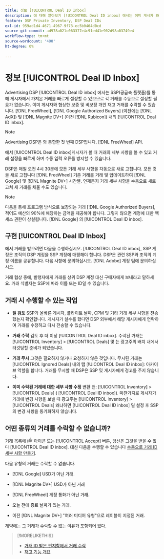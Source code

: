 ```yaml
---
title: 정보 [!UICONTROL Deal ID Inbox]
description: 에 대해 알아보기 [!UICONTROL Deal ID inbox] 에서는 이미 게시자 와 협상한 개인 거래를 허용할 수 있는 기능을 제공합니다. [!DNL FreeWheel], [!DNL Google Authorized Buyers] (이전에는 [!DNL AdX]), and [!DNL Magnite DV+] (이전 [!DNL Rubicon]).
feature: DSP Private Inventory, DSP Deal IDs
exl-id: 959ad1d4-4671-4967-9f73-ec5b0464d0cd
source-git-commit: ad978a021c063377e4c91ed41e902d98a03749e4
workflow-type: tm+mt
source-wordcount: '490'
ht-degree: 0%

---
```


# 정보 [!UICONTROL Deal ID Inbox]

Advertising DSP [!UICONTROL Deal ID inbox] 에서는 SSP(공급측 플랫폼)를 통해 게시자에서 가져온 거래를 빠르게 설정할 수 있으므로 각 거래를 수동으로 설정할 필요가 없습니다. 이미 게시자와 협상한 보증 및 비보장 개인 재고 거래를 수락할 수 있습니다. [!DNL FreeWheel], [!DNL Google Authorized Buyers] (이전에는 [!DNL AdX]) 및 [!DNL Magnite DV+] (이전 [!DNL Rubicon]) 내의 [!UICONTROL Deal ID inbox].

>[!NOTE]
>
>Advertising DSP은 와 통합한 첫 번째 DSP입니다. [!DNL FreeWheel] API.

에서 [!UICONTROL Deal ID inbox]게시자가 볼 때 거래의 세부 사항을 볼 수 있고 거래 설정을 빠르게 하며 수동 입력 오류를 방지할 수 있습니다.

<!-- 
Accepting a deal automatically pre-populates a new Deal ID record with details from the publisher, and you need to enter only the publisher [always? or just in some cases?], the media type, who can access the deal, and any attribute labels to apply to the deal so it's easy to find. [Are labels a dimension you can report on?]

For each available deal, you can review the deal details sent directly from the publisher. Some deals are grouped as proposals (packages), and you can see the individual deal details by reviewing the deal.
   
You can accept any available deal or move an incorrect deal to the Ignored Deals tab. You can also un-ignore deals, which moves them back to the New Deals tab so you can potentially accept them.

For each deal, you can select one publisher and one media type (Desktop Video, Mobile Video, Connected TV, Display, or Audio), and you can share the deal with specific advertisers and with all advertisers for a specific account.
 -->

DSP은 매일 오전 4시 30분에 모든 거래 세부 사항을 자동으로 새로 고칩니다. 모든 것을 새로 고칩니다 [!DNL FreeWheel] 기존 거래를 거래 및 업데이트하여 [!DNL Google] 및 [!DNL Magnite DV+] 시간별. 언제든지 거래 세부 사항을 수동으로 새로 고쳐 새 거래를 채울 수도 있습니다.

<!-- MC: I'm not sure where I got the following. Is this currently true? -->
>[!NOTE]
>
>다음을 통해 프로그램 방식으로 보장되는 거래 [!DNL Google Authorized Buyers], 적어도 예산의 90%에 해당하는 금액을 제공해야 합니다. 그렇지 않으면 계정에 대한 액세스 권한이 상실됩니다. [!DNL Google] 의 [!UICONTROL Deal ID inbox].

## 구현 [!UICONTROL Deal ID Inbox]

에서 거래를 받으려면 다음을 수행하십시오. [!UICONTROL Deal ID inbox], SSP 계정은 조직의 DSP 계정을 SSP 계정에 매핑해야 합니다. DSP은 관련 SSP와 조직의 계정 이름을 공유합니다. 다음 사항에 문의하십시오. [!DNL Adobe] 계정 팀에 문의하십시오.

거래 협상 중에, 발행자에게 거래를 상위 DSP 계정 대신 구매자에게 보내라고 말하세요. 거래 식별자는 SSP에 따라 이름 또는 ID일 수 있습니다.

## 거래 시 수행할 수 있는 작업

* **딜 검토** SSP가 올바른 게시자, 플라이트 날짜, CPM 및 기타 거래 세부 사항을 전송했는지 확인합니다. 게시자가 실수를 했다면 DSP 외부에서 해당 게시자에게 연락하여 거래를 수정하고 다시 전송할 수 있습니다.

* **거래 수락** 검토 후 더 이상 [!UICONTROL Deal ID inbox]. 수락된 거래는 [!UICONTROL Inventory] > [!UICONTROL Deals] 및 는 광고주의 배치 내에서 타깃팅할 준비가 되었습니다.

* **거래 무시** 그것은 필요하지 않거나 요청하지 않은 것입니다. 무시된 거래는 [!UICONTROL Ignored Deals] 내의 탭 [!UICONTROL Deal ID inbox]: 아카이브 역할을 합니다. 거래를 무시할 때 DSP은 SSP 및 게시자에게 경고를 주지 않습니다.

* **이미 수락된 거래에 대한 세부 사항 수정** 변환 전: [!UICONTROL Inventory] > [!UICONTROL Deals] ( [!UICONTROL Deal ID inbox]). 마찬가지로 게시자가 거래에 변경 사항을 보낼 때 광고주는 [!UICONTROL Inventory] > [!UICONTROL Deals] 왜냐하면 [!UICONTROL Deal ID inbox] 딜 설정 후 SSP의 변경 사항을 동기화하지 않습니다.

## 어떤 종류의 거래를 수락할 수 없습니까?

거래 목록에 ![수락](/help/dsp/assets/accept.png) 아이콘 또는 [!UICONTROL Accept] 버튼, 당신은 그것을 받을 수 없다 [!UICONTROL Deal ID inbox]. 대신 다음을 수행할 수 있습니다 [수동으로 거래 ID 세부 사항 만들기](/help/dsp/inventory/deal-id-create.md).

다음 유형의 거래는 수락할 수 없습니다.

* [!DNL Google] USD가 아닌 거래.

* [!DNL Magnite DV+] USD가 아닌 거래

* [!DNL FreeWheel] 계정 통화가 아닌 거래.

* 오늘 전에 종료 날짜가 있는 거래.

* 이전 [!DNL Magnite DV+] &quot;여러 미디어 유형&quot;으로 레이블이 지정된 거래.

계약에는 그 거래가 수락할 수 없는 이유가 포함되어 있다.

>[!MORELIKETHIS]
>
>* [거래 ID 받은 편지함에서 거래 수락](deal-id-inbox-accept.md)
>* [재고 기능 개요](inventory-overview.md)


